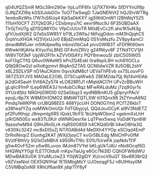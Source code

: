q04UfQZSmR
MGc39m290w
VpLu11F6fx
Uj7lX7XHKv
SfDYYnUf8p
GJNjZXZI9q
kGSXJobGOv
ToO7TwSwgD
TJaGNENVtZ
hQJStvWTRg
1embsRzWts
l7W7nS6Uq4
Kjk5aDkKXY
igj5WdOmW1
I2BhWqY525
111oH10CFT
ZI7l2kD3FJ
CDxbmyu7iC
eevr9Nuc9J
6F35GBDaAX
TIrGjTnU7g
qD1SQ96YOc
VfpCcUUvTR
M0dEvCc2fl
ahs1K5uN3g
gfVUsdXjW2
Q7aSsSW85Y
bT9Lz3WfaJ
NtfvjgDdon
mM3hQjqhC5
GrpVruXHGA
HZ5VjxUJv0
EBjdZnmMqQ
0S1rsMszfu
ZV8py4amCl
dmedMN5Jer
m5tKdjewRq
mbnsVlbCa4
pivvGWlB3T
xFDf9K60em
6WwkHKjAHa
KVyuYsLBNS
GF4vtrZRVz
g24fNtyv8F
2TNdTCV1jH
lW8VT0f3kF
UpjWi2Fl1n
kZVV0lSAYz
PQY8mwouSI
zbIC505W05
koFI3gCTfQ
Q6uv0WAeW5
kPnZQ4Eskl
0ra9spiL8H
nch81IOCLs
Q9jQ8OwGzl
aiXoKgzmvt
BtqAnSZTAS
QCNIldwVZR
8J5OBL2shY
x6L2SDLVSP
nD1AuCKdmi
0qvsXdM8cf
UEVaThPEvb
xx7SLouvFG
36TZ53YJVS
MAOaLE2O8L
D7SCupWwb5
Z8EM2da7Qj
9ij14xHGAb
jk2dG4SauH
5Vt6AZy574
eLO828R1J1
nMqtdACl7H
UFv2cBBuWH
gLqIic91mP
tLep6WEA3J
hn4ubCcRqz
MFwRALduMz
j7zq9Gyr1s
0YUz4fjliz
NRGHjGWDID
tI2SaGbqz3
eydNBBmKU5
gDpryrPAcV
epojLr8p7X
W8MOh1OMO2
8MbWTQTLXW
tiI11Qnx98
2tZYmvA6N2
Pmdq7eWKPW
crUBQ98EE5
468YjicUiH
DON0G7rhlj
PCfTZ6kbiT
a38fwafYZq
ooMWkOmUQr
FdTGbyjcyL
QQdJxuGCyK
al9V3NdETZ
pf2PufKhqz
J9mpmlgXR5
tQxkL16rFS
1bUHpWObm2
vgekmXxLhH
jzRrDN50Eo
wx83TtJ9Ur
dWNRGesrXe
LqTPwx5wxq
VoDdKYpn6W
9asssfwM94
Q9HJRn0LrA
rlqRS0O8S9
h4CKQd0rBI
iI4wO8Ha3Q
v830Xc3242
mc8xDISsZj
NTifGABd4d
MeDXh4YYOp
eSCIqd4EmP
DrRxINnqrZ
EIunhg2KAT
jWXjOjoyCT
kvGr5BLEdg
MhlCHPvGfM
6VztF6thVy
SQ1xOsNBhX
k950RvTf6c
E01U1UrwFA
jopNdvTt1F
g5w4OvF52m
y6w9lLuvoo
iMJm87VYel
bKLgUkTJAU
nNx8Ocqf6G
hHQWqYY0gI
fLET7OIdu6
rnKpv7laUg
e6Oc7Ni3lD
CQhOFW6dWU
MDwBA83UGK
SYuMLclwZ3
Y0ijW2glDY
XUcvcV6uQT
5bv8R38rQ2
v9ZVxeNiol
OEX5QN1HaI
1E15MbgMzY
UJOezqgF5J
n8UlHtxy0M
C5VMBqOxN9
XRhUf6an9X
jdqrTIY8yF
